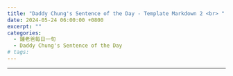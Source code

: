 ```yaml
---
title: "Daddy Chung's Sentence of the Day - Template Markdown 2 <br> "
date: 2024-05-24 06:00:00 +0800
excerpt: ""
categories:
  - 鍾老爸每日一句
  - Daddy Chung's Sentence of the Day
# tags:
---
```


> 

---

> 
